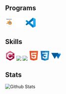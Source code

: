 <div>
  
Programs
---
  <div>
    <img src="https://github.com/Sxuno/Sxuno/blob/main/badges/tools/blender/blender_community_badge_white.svg" width="26" />
    <img src="https://github.com/Sxuno/Sxuno/blob/main/badges/tools/unrealengine/UE_Logo_icon-only_white.svg" width="32" />
    <img src="https://github.com/Sxuno/Sxuno/blob/main/badges/tools/vscode/vscode.svg" width="32" />
    </div>
</div>

<div>
  
Skills
---
  <div>  
    <img src="https://github.com/Sxuno/Sxuno/blob/main/badges/skills/cplusplus/cplusplus-original.svg" width="32" />
    <img src="https://upload.wikimedia.org/wikipedia/commons/6/6a/JavaScript-logo.png" width="32" />
    <img src="https://upload.wikimedia.org/wikipedia/commons/c/c3/Python-logo-notext.svg" width="32" />
    <img src="https://github.com/Sxuno/Sxuno/blob/main/badges/skills/html5/html5-original.svg" width="32" />
    <img src="https://github.com/Sxuno/Sxuno/blob/main/badges/skills/css3/css3-original.svg" width="32" />
    <img src="https://github.com/Sxuno/Sxuno/blob/main/badges/skills/webgpu.png" width="32" />
  </div>
</div>

Stats
---
<img alt="Github Stats" src="https://github-readme-stats.vercel.app/api?username=Sxuno&theme=github_dark&show_icons=true&count_private=ture&hide_border=true" />
